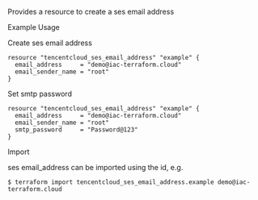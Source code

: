 Provides a resource to create a ses email address

Example Usage

Create ses email address

```hcl
resource "tencentcloud_ses_email_address" "example" {
  email_address     = "demo@iac-terraform.cloud"
  email_sender_name = "root"
}
```

Set smtp password

```hcl
resource "tencentcloud_ses_email_address" "example" {
  email_address     = "demo@iac-terraform.cloud"
  email_sender_name = "root"
  smtp_password     = "Password@123"
}
```

Import

ses email_address can be imported using the id, e.g.
```
$ terraform import tencentcloud_ses_email_address.example demo@iac-terraform.cloud
```